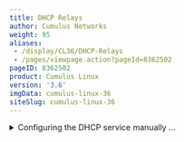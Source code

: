 ```yaml
---
title: DHCP Relays
author: Cumulus Networks
weight: 95
aliases:
 - /display/CL36/DHCP-Relays
 - /pages/viewpage.action?pageId=8362502
pageID: 8362502
product: Cumulus Linux
version: '3.6'
imgData: cumulus-linux-36
siteSlug: cumulus-linux-36
---
```

<details>

You can configure DHCP relays for IPv4 and IPv6.

To run DHCP for both IPv4 and IPv6, initiate the DHCP relay once for
IPv4 and once for IPv6. Following are the configurations on the server
hosts, DHCP relay and DHCP server using the following topology:

{{% imgOld 0 %}}

{{%notice warning%}}

The `dhcpd` and `dhcrelay` services are disabled by default. After you
finish configuring the DHCP relays and servers, you need to start those
services.

{{%/notice%}}

## <span>Configuring IPv4 DHCP Relays</span>

Configure `isc-dhcp-relay` using
[NCLU](/version/cumulus-linux-36/System-Configuration/Network-Command-Line-Utility---NCLU/),
specifying the IP addresses to each DHCP server and the interfaces that
are used as the uplinks.

In the examples below, the DHCP server IP address is 172.16.1.102, VLAN
1 (the SVI is vlan1) and the uplinks are swp51 and swp52.

{{%notice warning%}}

You configure a DHCP relay on a per-VLAN basis, specifying the SVI, not
the parent bridge — in our example, you would specify v*lan1* as the SVI
for VLAN 1; do not specify the bridge named *bridge* in this case.

As per [RFC 3046](https://tools.ietf.org/html/rfc3046), you can specify
as many server IP addresses that can fit in 255 octets, specifying each
address only once.

{{%/notice%}}

    cumulus@leaf01:~$ net add dhcp relay interface swp51
    cumulus@leaf01:~$ net add dhcp relay interface swp52
    cumulus@leaf01:~$ net add dhcp relay interface vlan1
    cumulus@leaf01:~$ net add dhcp relay server 172.16.1.102
    cumulus@leaf01:~$ net pending
    cumulus@leaf01:~$ net commit

These commands create the following configuration in the
`/etc/default/isc-dhcp-relay` file:

    cumulus@leaf01:~$ cat /etc/default/isc-dhcp-relay
    SERVERS="172.16.1.102"
    INTF_CMD="-i vlan1 -i swp51 -i swp52"
    OPTIONS=""

After you've finished configuring the DHCP relay, restart then enable
the `dhcrelay` service so the configuration persists between reboots:

    cumulus@leaf01:~$ sudo systemctl restart dhcrelay.service
    cumulus@leaf01:~$ sudo systemctl enable dhcrelay.service

To see the status of the DHCP relay, use the `systemctl status
dhcrelay.service` command:

    cumulus@leaf01:~$ sudo systemctl status dhcrelay.service
    ● dhcrelay.service - DHCPv4 Relay Agent Daemon
       Loaded: loaded (/lib/systemd/system/dhcrelay.service; enabled)
       Active: active (running) since Fri 2016-12-02 17:09:10 UTC; 2min 16s ago
         Docs: man:dhcrelay(8)
     Main PID: 1997 (dhcrelay)
       CGroup: /system.slice/dhcrelay.service
               └─1997 /usr/sbin/dhcrelay --nl -d -q -i vlan1 -i swp51 -i swp52 172.16.1.102

### <span id="src-8362502_DHCPRelays-82" class="confluence-anchor-link"></span><span>Using DHCP Option 82</span>

DHCP relays can be configured to inject the `circuit-id` field with the
`-a` option, which you add to the `OPTIONS` line in
`/etc/default/isc-dhcp-relay`. By default, the ingress SVI interface
that the relayed DHCP discover packet is processed against is injected
into this field. You can change this behavior by adding the
`--use-pif-circuit-id` option. With this option, the physical switch
port (swp) that the discover packet arrives on is placed in the
`circuit-id` field.

### <span>Controlling the Gateway IP Address with RFC 3527 </span>

When DHCP relay is required in an environment that relies on an anycast
gateway (such as EVPN), a unique IP address is necessary on each device
for return traffic. By default in a BGP unnumbered environment with DHCP
relay, the source IP address is set to the loopback IP address and the
gateway IP address (*giaddr*) is set as the SVI IP address. However with
anycast traffic, the SVI IP address is not unique to each rack; it is
typically shared amongst all racks. Most EVPN top of rack deployments
only possess a single unique IP address, which is the loopback IP
address.

[RFC 3527](https://tools.ietf.org/html/rfc3527) enables the DHCP server
to react to these environments by introducing a new parameter to the
DHCP header called the *link selection sub-option*, which is built by
the DHCP relay agent. The link selection sub-option takes on the normal
role of the giaddr in relaying to the DHCP server which subnet is
correlated to the DHCP request. When using this sub-option, the giaddr
continues to be present but only relays the return IP address that is to
be used by the DHCP server; the giaddr becomes the unique loopback IP
address.

When enabling RFC 3527 support, you can specify an interface, such as
the loopback interface or a switchport interface to be used as the
giaddr. The relay picks the first IP address on that interface. If the
interface has multiple IP addresses, you can specify a specific IP
address for the interface.

{{%notice note%}}

RFC 3527 is supported for IPv4 DHCP relays only.

{{%/notice%}}

The following illustration demonstrates how you can control the giaddr
with RFC 3527.

{{% imgOld 1 %}}

  

To enable RFC 3527 support and control the giaddr:

1.  Edit the `/etc/default/isc-dhcp-relay` file and provide the `-U`
    sub-option with the interface/IP address you want to use, then save
    the file.
    
    The following example uses the first IP address on the loopback
    interface as the giaddr:
    
        cumulus@leaf01:~$ sudo nano /etc/default/isc-dhcp-relay
        SERVERS="172.16.1.102"
        INTF_CMD="-i vlan1 -i swp51 -i swp52 -U lo"
        OPTIONS=""
    
    {{%notice note%}}
    
    The first IP address on the loopback interface is typically the
    127.0.0.1 address; Cumulus Networks recommends that you use more
    specific syntax, as shown in the next example.
    
    {{%/notice%}}
    
    The following example uses IP address 10.0.0.1 on the loopback
    interface as the giaddr:
    
        cumulus@leaf01:~$ sudo nano /etc/default/isc-dhcp-relay
        SERVERS="172.16.1.102"
        INTF_CMD="-i vlan1 -i swp51 -i swp52 -U 10.0.0.1%lo"
        OPTIONS=""
    
    The following example uses the first IP adddress on swp2 as the
    giaddr:
    
        cumulus@leaf01:~$ sudo nano /etc/default/isc-dhcp-relay
        SERVERS="172.16.1.102"
        INTF_CMD="-i vlan1 -i swp51 -i swp52 -U swp2"
        OPTIONS=""
    
    The following example uses IP address 10.0.0.3 on swp2 as the
    giaddr:
    
        cumulus@leaf01:~$ sudo nano /etc/default/isc-dhcp-relay
        SERVERS="172.16.1.102"
        INTF_CMD="-i vlan1 -i swp51 -i swp52 -U 10.0.0.3%swp2"
        OPTIONS=""

2.  Restart the `dhcrelay` service to apply the configuration change,
    then enable the `dhcrelay` service so that the configuration
    persists between reboots:
    
        cumulus@leaf01:~$ sudo systemctl restart dhcrelay.service
        cumulus@leaf01:~$ sudo systemctl enable dhcrelay.service

### <span>Using the Gateway IP Address as the Source IP for Relayed DHCP Packets</span>

You can configure the `dhcrelay` service to forward IPv4 (only) DHCP
packets to a server and ensure that the source IP address of the relayed
packet is the same as the gateway IP address.

This option impacts all relayed packets globally.

To enable this feature:

1.  Edit the `/etc/default/isc-dhcp-relay` file adding
    `OPTIONS=–giaddr_src`, setting it to the gateway IP address:
    
        cumulus@leaf:~$ sudo nano /etc/default/isc-dhcp-relay
        SERVERS="172.16.1.102"
        INTF_CMD="-i vlan1 -i swp51 -i swp52 -U swp2"
        OPTIONS="-giaddr_src=10.0.0.1"

2.  Restart the `dhcrelay` service:
    
        cumulus@leaf:~$ sudo systemctl restart dhcrelay.service

## <span>Configuring IPv6 DHCP Relays</span>

If you're configuring IPv6, the `/etc/default/isc-dhcp-relay6` variables
file has a different format than the `/etc/default/isc-dhcp-relay` file
for IPv4 DHCP relays. Make sure to configure the variables appropriately
by editing this file.

{{%notice note%}}

You cannot use NCLU to configure IPv6 relays.

{{%/notice%}}

    cumulus@leaf01:$ sudo nano /etc/default/isc-dhcp-relay6 
    SERVERS=" -u 2001:db8:100::2%swp51 -u 2001:db8:100::2%swp52"
    INTF_CMD="-l vlan1"

After you've finished configuring the DHCP relay, save your changes,
restart the `dhcrelay6` service, then enable the `dhcrelay6` service so
the configuration persists between reboots:

    cumulus@leaf01:~$ sudo systemctl restart dhcrelay6.service
    cumulus@leaf01:~$ sudo systemctl enable dhcrelay6.service

To see the status of the IPv6 DHCP relay, use the `systemctl status
dhcrelay6.service` command:

    cumulus@leaf01:~$ sudo systemctl status dhcrelay6.service
    ● dhcrelay6.service - DHCPv6 Relay Agent Daemon
       Loaded: loaded (/lib/systemd/system/dhcrelay6.service; disabled)
       Active: active (running) since Fri 2016-12-02 21:00:26 UTC; 1s ago
         Docs: man:dhcrelay(8)
     Main PID: 6152 (dhcrelay)
       CGroup: /system.slice/dhcrelay6.service
               └─6152 /usr/sbin/dhcrelay -6 --nl -d -q -l vlan1 -u 2001:db8:100::2 swp51 -u 2001:db8:100::2 swp52

## <span id="src-8362502_DHCPRelays-multiple" class="confluence-anchor-link"></span><span>Configuring Multiple DHCP Relays</span>

Cumulus Linux supports configuring multiple DHCP relay daemons on a
switch, to enable relaying of packets from different bridges to
different upstreams.

1.  As the sudo user, open `/etc/vrf/systemd.conf` in a text editor, and
    remove `dhcrelay`.

2.  Run the following command to reload the systemd files:
    
        cumulus@switch:~$ sudo systemctl daemon-reload

3.  Create a config file in `/etc/default` using the following format
    for each dhcrelay: `isc-dhcp-relay-<dhcp-name>`. An example file can
    be seen below:
    
        # Defaults for isc-dhcp-relay initscript# sourced by /etc/init.d/isc-dhcp-relay
        # installed at /etc/default/isc-dhcp-relay by the maintainer scripts
        #
        # This is a POSIX shell fragment
        #
        # What servers should the DHCP relay forward requests to?
        SERVERS="102.0.0.2"
        # On what interfaces should the DHCP relay (dhrelay) serve DHCP requests?
        # Always include the interface towards the DHCP server.
        # This variable requires a -i for each interface configured above.
        # This will be used in the actual dhcrelay command
        # For example, "-i eth0 -i eth1"
        INTF_CMD="-i swp2s2 -i swp2s3"
        # Additional options that are passed to the DHCP relay daemon?
        OPTIONS=""

4.  Run the following command to start a dhcrelay instance, replacing
    `dhcp-name` with the instance name or number:
    
        cumulus@switch:~$ sudo systemctl start dhcrelay@<dhcp-name>

## <span>Configuring a DHCP Relay with VRR</span>

If a DHCP relay is configured and you want to enable [virtual router
redundancy
(VRR)](/version/cumulus-linux-36/Layer-2/Virtual-Router-Redundancy---VRR/)
on the SVI, then you must include the VRR interface in the `INTF_CMD`
field in the `/etc/default/isc-dhcp-relay` file. For example:

    cumulus@switch:~$ net add bridge
    cumulus@switch:~$ net add vlan 500 ip address 192.0.2.252/24
    cumulus@switch:~$ net add vlan 500 ip address-virtual 00:00:5e:00:01:01 192.0.2.254/24
    cumulus@switch:~$ net add dhcp relay interface vlan500
    cumulus@switch:~$ net add dhcp relay server 172.16.1.102
    cumulus@switch:~$ net pending
    cumulus@switch:~$ net commit

These commands create the following configuration in the
`/etc/network/interfaces` file:

    cumulus@switch:~$ cat /etc/network/interfaces
     
    ...
     
    auto bridge
    iface bridge
        bridge-vids 500
        bridge-vlan-aware yes
     
    auto vlan500
    iface vlan500
        address 192.0.2.252/24
        address-virtual 00:00:5e:00:01:01 192.0.2.254/24
        vlan-id 500
        vlan-raw-device bridge

They also create the following configuration in the
`/etc/default/isc-dhcp-relay` file:

    cumulus@leaf02:mgmt-vrf:~$ cat /etc/default/isc-dhcp-relay
    # Defaults for isc-dhcp-relay initscript
    # sourced by /etc/init.d/isc-dhcp-relay
    # installed at /etc/default/isc-dhcp-relay by the maintainer scripts
    #
    # This is a POSIX shell fragment
    #
     
    # What servers should the DHCP relay forward requests to?
    SERVERS="172.16.1.102"
     
    # On what interfaces should the DHCP relay (dhrelay) serve DHCP requests?
    # Always include the interface towards the DHCP server.
    # This variable requires a -i for each interface configured above.
    # This will be used in the actual dhcrelay command
    # For example, "-i eth0 -i eth1"
    INTF_CMD="-i vlan500"
     
    # Additional options that are passed to the DHCP relay daemon?
    OPTIONS=""

## <span>Configuring the DHCP Relay Service Manually (Advanced)</span>

<summary>Configuring the DHCP service manually ... </summary>

By default, Cumulus Linux configures the DHCP relay service
automatically. However, in older versions of Cumulus Linux, you needed
to edit the `dhcrelay.service` file as described below. The IPv4
`dhcrelay.service` *Unit* script calls `/etc/default/isc-dhcp-relay` to
find launch variables.

    cumulus@switch:~$ cat /lib/systemd/system/dhcrelay.service 
    [Unit]
    Description=DHCPv4 Relay Agent Daemon
    Documentation=man:dhcrelay(8)
    After=network-oneline.target networking.service syslog.service
     
    [Service]
    Type=simple
    EnvironmentFile=-/etc/default/isc-dhcp-relay
    # Here, we are expecting the INTF_CMD to contain
    # the -i for each interface specified,
    #     e.g. "-i eth0 -i swp1"
    ExecStart=/usr/sbin/dhcrelay -d -q $INTF_CMD $SERVERS $OPTIONS
     
    [Install]
    WantedBy=multi-user.target

The `/etc/default/isc-dhcp-relay` variables file needs to reference both
interfaces participating in DHCP relay (facing the server and facing the
client) and the IP address of the server. If the client-facing interface
is a bridge port, specify the switch virtual interface (SVI) name if
using a [VLAN-aware
bridge](/version/cumulus-linux-36/Layer-2/Ethernet-Bridging---VLANs/VLAN-aware-Bridge-Mode-for-Large-scale-Layer-2-Environments)
(for example, vlan100), or the bridge name if using traditional bridging
(for example, br100).

## <span>Troubleshooting the DHCP Relays</span>

If you are experiencing issues with the DHCP relay, you can run the
following commands to determine whether or not the issue is with
`systemd`. The following commands manually activate the DHCP relay
process, and they do not persist when you reboot the switch:

    cumulus@switch:~$ /usr/sbin/dhcrelay -4 -i <interface_facing_host> <ip_address_dhcp_server> -i <interface_facing_dhcp_server>
    cumulus@switch:~$ /usr/sbin/dhcrelay -6 -l <interface_facing_host> -u <ip_address_dhcp_server>%<interface_facing_dhcp_server>

For example:

    cumulus@leaf01:~$ /usr/sbin/dhcrelay -4 -i vlan1 172.16.1.102 -i swp51
    cumulus@leaf01:~$ /usr/sbin/dhcrelay -6 -l vlan1 -u 2001:db8:100::2%swp51

See `man dhcrelay` for more information.

### <span>Looking at the Log on Switch where DHCP Relay Is Configured</span>

Use the `journalctl` command to look at the behavior on the Cumulus
Linux switch that is providing the DHCP relay functionality:

    cumulus@leaf01:~$ sudo journalctl -l -n 20 | grep dhcrelay
    Dec 05 20:58:55 leaf01 dhcrelay[6152]: sending upstream swp52
    Dec 05 20:58:55 leaf01 dhcrelay[6152]: sending upstream swp51
    Dec 05 20:58:55 leaf01 dhcrelay[6152]: Relaying Reply to fe80::4638:39ff:fe00:3 port 546 down.
    Dec 05 20:58:55 leaf01 dhcrelay[6152]: Relaying Reply to fe80::4638:39ff:fe00:3 port 546 down.
    Dec 05 21:03:55 leaf01 dhcrelay[6152]: Relaying Renew from fe80::4638:39ff:fe00:3 port 546 going up.
    Dec 05 21:03:55 leaf01 dhcrelay[6152]: sending upstream swp52
    Dec 05 21:03:55 leaf01 dhcrelay[6152]: sending upstream swp51
    Dec 05 21:03:55 leaf01 dhcrelay[6152]: Relaying Reply to fe80::4638:39ff:fe00:3 port 546 down.
    Dec 05 21:03:55 leaf01 dhcrelay[6152]: Relaying Reply to fe80::4638:39ff:fe00:3 port 546 down.

You can run the command `journalctl` command with the `--since` flag to
specify a time period:

    cumulus@leaf01:~$ sudo journalctl -l --since "2 minutes ago" | grep dhcrelay
    Dec 05 21:08:55 leaf01 dhcrelay[6152]: Relaying Renew from fe80::4638:39ff:fe00:3 port 546 going up.
    Dec 05 21:08:55 leaf01 dhcrelay[6152]: sending upstream swp52
    Dec 05 21:08:55 leaf01 dhcrelay[6152]: sending upstream swp51

<article id="html-search-results" class="ht-content" style="display: none;">

</article>

<footer id="ht-footer">

</footer>

</details>
